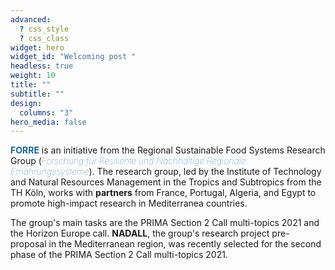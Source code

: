 ```yaml
---
advanced:
  ? css_style
  ? css_class
widget: hero
widget_id: "Welcoming post "
headless: true
weight: 10
title: ""
subtitle: ""
design:
  columns: "3"
hero_media: false
---
```

<span style='color:#1768a6; font-size:100%; font-weight:600'>**FORRE**</span> is an initiative from the Regional Sustainable Food Systems Research Group (<span style='color:#1768a6; font-size:100%; font-weight:100'>*Forschung für Resiliente und Nachhaltige Regionale Ernährungssysteme*</span>). The research group, led by the Institute of Technology and Natural Resources Management in the Tropics and Subtropics from the TH Köln, works with **partners** from France, Portugal, Algeria, and Egypt to promote high-impact research in Mediterranea countries.  

The group's main tasks are the PRIMA Section 2 Call multi-topics 2021 and the Horizon Europe call. **NADALL**, the group's research project pre-proposal in the Mediterranean region, was recently selected for the second phase of the PRIMA Section 2 Call multi-topics 2021. 
